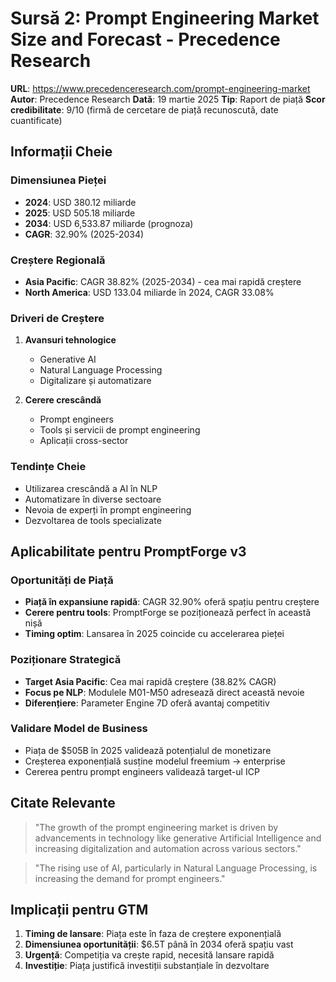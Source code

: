 # Sursă 2: Prompt Engineering Market Size and Forecast - Precedence Research

**URL**: https://www.precedenceresearch.com/prompt-engineering-market
**Autor**: Precedence Research
**Dată**: 19 martie 2025
**Tip**: Raport de piață
**Scor credibilitate**: 9/10 (firmă de cercetare de piață recunoscută, date cuantificate)

## Informații Cheie

### Dimensiunea Pieței
- **2024**: USD 380.12 miliarde
- **2025**: USD 505.18 miliarde  
- **2034**: USD 6,533.87 miliarde (prognoza)
- **CAGR**: 32.90% (2025-2034)

### Creștere Regională
- **Asia Pacific**: CAGR 38.82% (2025-2034) - cea mai rapidă creștere
- **North America**: USD 133.04 miliarde în 2024, CAGR 33.08%

### Driveri de Creștere
1. **Avansuri tehnologice**
   - Generative AI
   - Natural Language Processing
   - Digitalizare și automatizare

2. **Cerere crescândă**
   - Prompt engineers
   - Tools și servicii de prompt engineering
   - Aplicații cross-sector

### Tendințe Cheie
- Utilizarea crescândă a AI în NLP
- Automatizare în diverse sectoare
- Nevoia de experți în prompt engineering
- Dezvoltarea de tools specializate

## Aplicabilitate pentru PromptForge v3

### Oportunități de Piață
- **Piață în expansiune rapidă**: CAGR 32.90% oferă spațiu pentru creștere
- **Cerere pentru tools**: PromptForge se poziționează perfect în această nișă
- **Timing optim**: Lansarea în 2025 coincide cu accelerarea pieței

### Poziționare Strategică
- **Target Asia Pacific**: Cea mai rapidă creștere (38.82% CAGR)
- **Focus pe NLP**: Modulele M01-M50 adresează direct această nevoie
- **Diferențiere**: Parameter Engine 7D oferă avantaj competitiv

### Validare Model de Business
- Piața de $505B în 2025 validează potențialul de monetizare
- Creșterea exponențială susține modelul freemium → enterprise
- Cererea pentru prompt engineers validează target-ul ICP

## Citate Relevante

> "The growth of the prompt engineering market is driven by advancements in technology like generative Artificial Intelligence and increasing digitalization and automation across various sectors."

> "The rising use of AI, particularly in Natural Language Processing, is increasing the demand for prompt engineers."

## Implicații pentru GTM

1. **Timing de lansare**: Piața este în faza de creștere exponențială
2. **Dimensiunea oportunității**: $6.5T până în 2034 oferă spațiu vast
3. **Urgență**: Competiția va crește rapid, necesită lansare rapidă
4. **Investiție**: Piața justifică investiții substanțiale în dezvoltare

